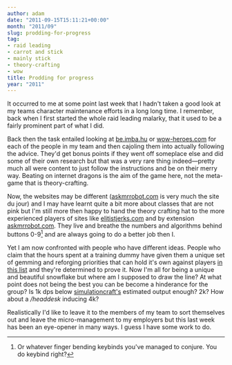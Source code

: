 ```yaml
---
author: adam
date: "2011-09-15T15:11:21+00:00"
month: "2011/09"
slug: prodding-for-progress
tag:
- raid leading
- carrot and stick
- mainly stick
- theory-crafting
- wow
title: Prodding for progress
year: "2011"
---
```


It occurred to me at some point last week that I hadn't taken a good look at my teams character maintenance efforts in a long long time. I remember, back when I first started the whole raid leading malarky, that it used to be a fairly prominent part of what I did.

Back then the task entailed looking at [be.imba.hu](http://be.imba.hu) or [wow-heroes.com](http://wow-heroes.com) for each of the people in my team and then cajoling them into actually following the advice. They'd get bonus points if they went off someplace else and did some of their own research but that was a very rare thing indeed—pretty much all were content to just follow the instructions and be on their merry way. Beating on internet dragons is the aim of the game here, not the meta-game that is theory-crafting.

<!--more-->

Now, the websites may be different ([askmrrobot.com](http://askmrrobot.com) is very much the site du jour) and I may have learnt quite a bit more about classes that are not pink but I'm still more then happy to hand the theory crafting hat to the more experienced players of sites like [elitistjerks.com](http://elitistjerks.com) and by extension [askmrrobot.com](http://askmrrobot.com). They live and breathe the numbers and algorithms behind buttons 0-9[^1] and are always going to do a better job then I.

Yet I am now confronted with people who have different ideas. People who claim that the hours spent at a training dummy have given them a unique set of gemming and reforging priorities that can hold it's own against players [in this list](http://www.worldoflogs.com/rankings/players/Firelands/dps/) and they're determined to prove it. Now I'm all for being a unique and beautiful snowflake but where am I supposed to draw the line? At what point does not being the best you can be become a hinderance for the group? Is 1k dps below [simulationcraft's](http://code.google.com/p/simulationcraft/) estimated output enough? 2k? How about a _/headdesk_ inducing 4k?

Realistically I'd like to leave it to the members of my team to sort themselves out and leave the micro-management to my employers but this last week has been an eye-opener in many ways. I guess I have some work to do.

[^1]: Or whatever finger bending keybinds you've managed to conjure. You do keybind right?
